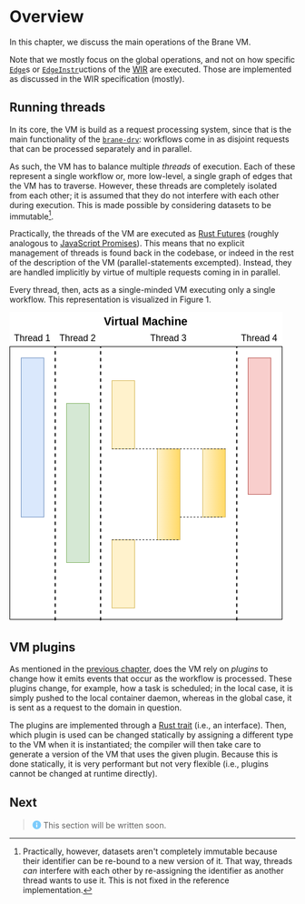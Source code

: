 # Overview
In this chapter, we discuss the main operations of the Brane VM.

Note that we mostly focus on the global operations, and not on how specific [`Edge`](../../spec/wir/graph.md#edges)s or [`EdgeInstr`](../../spec/wir/instructions.md#edgeinstrs)uctions of the [WIR](../../spec/wir/introduction.md) are executed. Those are implemented as discussed in the WIR specification (mostly).


## Running threads
In its core, the VM is build as a request processing system, since that is the main functionality of the [`brane-drv`](../services/brane-drv.md): workflows come in as disjoint requests that can be processed separately and in parallel.

As such, the VM has to balance multiple _threads_ of execution. Each of these represent a single workflow or, more low-level, a single graph of edges that the VM has to traverse. However, these threads are completely isolated from each other; it is assumed that they do not interfere with each other during execution. This is made possible by considering datasets to be immutable[^not_very_immutable].

Practically, the threads of the VM are executed as [Rust Futures](https://www.viget.com/articles/understanding-futures-in-rust-part-1/) (roughly analogous to [JavaScript Promises](https://developer.mozilla.org/en-US/docs/Web/JavaScript/Reference/Global_Objects/Promise)). This means that no explicit management of threads is found back in the codebase, or indeed in the rest of the description of the VM (parallel-statements excempted). Instead, they are handled implicitly by virtue of multiple requests coming in in parallel.

Every thread, then, acts as a single-minded VM executing only a single workflow. This representation is visualized in Figure 1.

![Diagram showing that a VirtualMachine consists of multiple threads](../../assets/diagrams/VirtualMachine.png)

[^not_very_immutable]: Practically, however, datasets aren't completely immutable because their identifier can be re-bound to a new version of it. That way, threads _can_ interfere with each other by re-assigning the identifier as another thread wants to use it. This is not fixed in the reference implementation.


## VM plugins
As mentioned in the [previous chapter](./introduction.md), does the VM rely on _plugins_ to change how it emits events that occur as the workflow is processed. These plugins change, for example, how a task is scheduled; in the local case, it is simply pushed to the local container daemon, whereas in the global case, it is sent as a request to the domain in question.

The plugins are implemented through a [Rust trait](https://doc.rust-lang.org/book/ch10-02-traits.html) (i.e., an interface). Then, which plugin is used can be changed statically by assigning a different type to the VM when it is instantiated; the compiler will then take care to generate a version of the VM that uses the given plugin. Because this is done statically, it is very performant but not very flexible (i.e., plugins cannot be changed at runtime directly).


## Next
> <img src="../../assets/img/info.png" alt="info" width="16" style="margin-top: 2px; margin-bottom: -2px"/> This section will be written soon.
